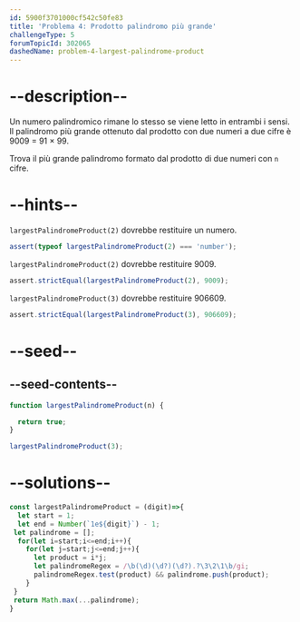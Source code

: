 ```yaml
---
id: 5900f3701000cf542c50fe83
title: 'Problema 4: Prodotto palindromo più grande'
challengeType: 5
forumTopicId: 302065
dashedName: problem-4-largest-palindrome-product
---
```


# --description--

Un numero palindromico rimane lo stesso se viene letto in entrambi i sensi. Il palindromo più grande ottenuto dal prodotto con due numeri a due cifre è 9009 = 91 × 99.

Trova il più grande palindromo formato dal prodotto di due numeri con `n` cifre.

# --hints--

`largestPalindromeProduct(2)` dovrebbe restituire un numero.

```js
assert(typeof largestPalindromeProduct(2) === 'number');
```

`largestPalindromeProduct(2)` dovrebbe restituire 9009.

```js
assert.strictEqual(largestPalindromeProduct(2), 9009);
```

`largestPalindromeProduct(3)` dovrebbe restituire 906609.

```js
assert.strictEqual(largestPalindromeProduct(3), 906609);
```

# --seed--

## --seed-contents--

```js
function largestPalindromeProduct(n) {

  return true;
}

largestPalindromeProduct(3);
```

# --solutions--

```js
const largestPalindromeProduct = (digit)=>{
  let start = 1;
  let end = Number(`1e${digit}`) - 1;
 let palindrome = [];
  for(let i=start;i<=end;i++){
    for(let j=start;j<=end;j++){
      let product = i*j;
      let palindromeRegex = /\b(\d)(\d?)(\d?).?\3\2\1\b/gi;
      palindromeRegex.test(product) && palindrome.push(product);
    }
 }
 return Math.max(...palindrome);
}
```
